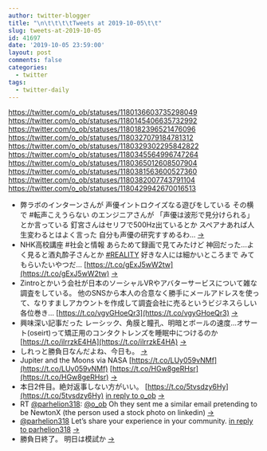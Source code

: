 ```yaml
---
author: twitter-blogger
title: "\n\t\t\t\tTweets at 2019-10-05\t\t"
slug: tweets-at-2019-10-05
id: 41697
date: '2019-10-05 23:59:00'
layout: post
comments: false
categories:
  - twitter
tags:
  - twitter-daily
---
```


https://twitter.com/o_ob/statuses/1180136603735298049 https://twitter.com/o_ob/statuses/1180145406635732992 https://twitter.com/o_ob/statuses/1180182396521476096 https://twitter.com/o_ob/statuses/1180327079184781312 https://twitter.com/o_ob/statuses/1180329302295842822 https://twitter.com/o_ob/statuses/1180345564996747264 https://twitter.com/o_ob/statuses/1180365012608507904 https://twitter.com/o_ob/statuses/1180381563600527360 https://twitter.com/o_ob/statuses/1180382007743791104 https://twitter.com/o_ob/statuses/1180429942670016513  

*   弊ラボのインターンさんが 声優イントロクイズなる遊びをしている その横で #転声こえうらない のエンジニアさんが 「声優は波形で見分けられる」とか言っている 釘宮さんはセリフで500Hz出ているとか スペアナあれば人生変わるとはよく言った 自分も声優の研究すすめるわ... [->](https://twitter.com/o_ob/statuses/1180136603735298049)
*   NHK高校講座 #社会と情報 あらためて録画で見てみたけど 神回だった...よく見ると酒丸酔子さんとか [#REALITY](https://twitter.com/search?q=%23REALITY&src=hash) 好きな人には細かいところまで みてもらいたいやつだ... [https://t.co/gExJ5wW2tw](https://t.co/gExJ5wW2tw) [->](https://twitter.com/o_ob/statuses/1180145406635732992)
*   Zintroとかいう会社が日本のソーシャルVRやアバターサービスについて雑な調査をしている。 他のSNSから本人の合意なく勝手にメールアドレスを使って、なりすましアカウントを作成して調査会社に売るというビジネスらしい 各位巻き… [https://t.co/vgyGHoeQr3](https://t.co/vgyGHoeQr3) [->](https://twitter.com/o_ob/statuses/1180182396521476096)
*   興味深い記事だった レーシック、角膜と瞳孔、明暗とボールの速度...オサート(oseirt)って矯正用のコンタクトレンズを睡眠中につけるのか [https://t.co/ilrrzkE4HA](https://t.co/ilrrzkE4HA) [->](https://twitter.com/o_ob/statuses/1180327079184781312)
*   しれっと勝負日なんだよね、今日も。 [->](https://twitter.com/o_ob/statuses/1180329302295842822)
*   Jupiter and the Moons via NASA [https://t.co/LUy059vNMf](https://t.co/LUy059vNMf) [https://t.co/HGw8geRHsr](https://t.co/HGw8geRHsr) [->](https://twitter.com/o_ob/statuses/1180345564996747264)
*   本日2件目。絶対返事しない方がいい。 [https://t.co/5tvsdzy6Hy](https://t.co/5tvsdzy6Hy) [in reply to o_ob](https://twitter.com/o_ob/statuses/1180182396521476096) [->](https://twitter.com/o_ob/statuses/1180365012608507904)
*   RT [@parhelion318](https://twitter.com/parhelion318): [@o_ob](https://twitter.com/o_ob) Oh they sent me a similar email pretending to be NewtonX (the person used a stock photo on linkedin) [->](https://twitter.com/o_ob/statuses/1180381563600527360)
*   [@parhelion318](https://twitter.com/parhelion318) Let’s share your experience in your community. [in reply to parhelion318](https://twitter.com/parhelion318/statuses/1180372962295156737) [->](https://twitter.com/o_ob/statuses/1180382007743791104)
*   勝負日終了。 明日は模試か [->](https://twitter.com/o_ob/statuses/1180429942670016513)